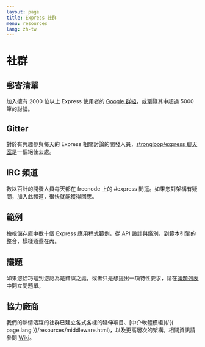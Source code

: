 ```yaml
---
layout: page
title: Express 社群
menu: resources
lang: zh-tw
---
```


# 社群

## 郵寄清單

加入擁有 2000 位以上 Express 使用者的 [Google 群組](https://groups.google.com/group/express-js)，或瀏覽其中超過 5000 筆的討論。

## Gitter

對於有興趣參與每天的 Express 相關討論的開發人員，[strongloop/express 聊天室](https://gitter.im/strongloop/express)是一個絕佳去處。

## IRC 頻道

數以百計的開發人員每天都在 freenode 上的 #express 閒逛。如果您對架構有疑問，加入此頻道，很快就能獲得回應。

## 範例

檢視儲存庫中數十個 Express 應用程式[範例](https://github.com/strongloop/express/tree/master/examples)，從 API 設計與鑑別，到範本引擎的整合，樣樣涵蓋在內。

## 議題

如果您恰巧碰到您認為是錯誤之處，或者只是想提出一項特性要求，請在[議題列表](https://github.com/strongloop/express/issues)中開立問題單。

## 協力廠商

我們的熱情活躍的社群已建立各式各樣的延伸項目、[中介軟體模組](/{{ page.lang }}/resources/middleware.html)，以及更高層次的架構。相關資訊請參閱 [Wiki](https://github.com/strongloop/express/wiki)。

